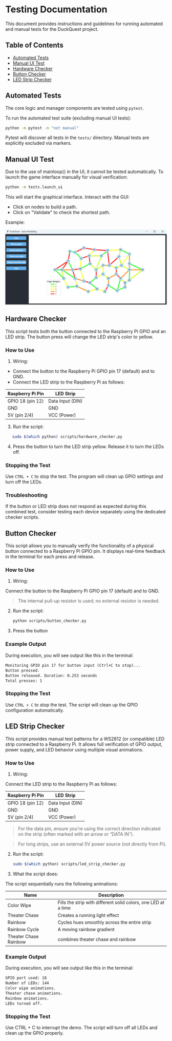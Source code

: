 # Testing Documentation

This document provides instructions and guidelines for running automated and manual tests for the DuckQuest project.

## Table of Contents

- [Automated Tests](#automated-tests)
- [Manual UI Test](#manual-ui-test)
- [Hardware Checker](#hardware-checker)
- [Button Checker](#button-checker)
- [LED Strip Checker](#led-strip-checker)

## Automated Tests

The core logic and manager components are tested using `pytest`.

To run the automated test suite (excluding manual UI tests):

```bash
python -m pytest -m "not manual"
```

Pytest will discover all tests in the `tests/` directory. Manual tests are explicitly excluded via markers.

## Manual UI Test

Due to the use of mainloop() in the UI, it cannot be tested automatically.
To launch the game interface manually for visual verification:

```bash
python -m tests.launch_ui
```
This will start the graphical interface. Interact with the GUI:
- Click on nodes to build a path.
- Click on "Validate" to check the shortest path.

Example:

![Duck Quest Graph](../duckquest/assets/images/game_interface.png)

## Hardware Checker

This script tests both the button connected to the Raspberry Pi GPIO and an LED strip. The button press will change the LED strip's color to yellow.

### How to Use

1. Wiring:

- Connect the button to the Raspberry Pi GPIO pin 17 (default) and to GND.
- Connect the LED strip to the Raspberry Pi as follows:

| Raspberry Pi Pin |    LED Strip     |
|------------------|------------------|
| GPIO 18 (pin 12) | Data Input (DIN) |
|	    GND        |       GND        |
|   5V (pin 2/4)   |	VCC (Power)   |

3. Run the script:
```bash
   sudo $(which python) scripts/hardware_checker.py
```
4. Press the button to turn the LED strip yellow. Release it to turn the LEDs off.

### Stopping the Test

Use `CTRL + C` to stop the test. The program will clean up GPIO settings and turn off the LEDs.

### Troubleshooting

If the button or LED strip does not respond as expected during this combined test, consider testing each device separately using the dedicated checker scripts.

## Button Checker

This script allows you to manually verify the functionality of a physical button connected to a Raspberry Pi GPIO pin. It displays real-time feedback in the terminal for each press and release.

### How to Use

1. Wiring:

Connect the button to the Raspberry Pi GPIO pin 17 (default) and to GND.

> The internal pull-up resistor is used; no external resistor is needed.

2. Run the script:
   ```bash
   python scripts/button_checker.py
   ```
3. Press the button

### Example Output

During execution, you will see output like this in the terminal:

```plaintext
Monitoring GPIO pin 17 for button input (Ctrl+C to stop)...
Button pressed.
Button released. Duration: 0.253 seconds
Total presses: 1
```

### Stopping the Test

Use `CTRL + C` to stop the test. The script will clean up the GPIO configuration automatically.

## LED Strip Checker

This script provides manual test patterns for a WS2812 (or compatible) LED strip connected to a Raspberry Pi. It allows full verification of GPIO output, power supply, and LED behavior using multiple visual animations.

### How to Use

1. Wiring:

Connect the LED strip to the Raspberry Pi as follows:

| Raspberry Pi Pin |    LED Strip     |
|------------------|------------------|
| GPIO 18 (pin 12) | Data Input (DIN) |
|	     GND        |       GND        |
|   5V (pin 2/4)   |	   VCC (Power)   |

> For the data pin, ensure you're using the correct direction indicated on the strip (often marked with an arrow or “DATA IN”).

> For long strips, use an external 5V power source (not directly from Pi).

2. Run the script:
   ```bash
   sudo $(which python) scripts/led_strip_checker.py
   ```
3. What the script does:

The script sequentially runs the following animations:

|     Name     |   Description                                                |
|--------------|--------------------------------------------------------------|
|  Color Wipe  |Fills the strip with different solid colors, one LED at a time|
| Theater Chase|Creates a running light effect                                |
|   Rainbow    |Cycles hues smoothly across the entire strip                  |
| Rainbow Cycle|A moving rainbow gradient                                     |
|Theater Chase Rainbow|combines theater chase and rainbow                     |

### Example Output

During execution, you will see output like this in the terminal:

```plaintext
GPIO port used: 18
Number of LEDs: 144
Color wipe animations.
Theater chase animations.
Rainbow animations.
LEDs turned off.
```
### Stopping the Test

Use CTRL + C to interrupt the demo. The script will turn off all LEDs and clean up the GPIO properly.
